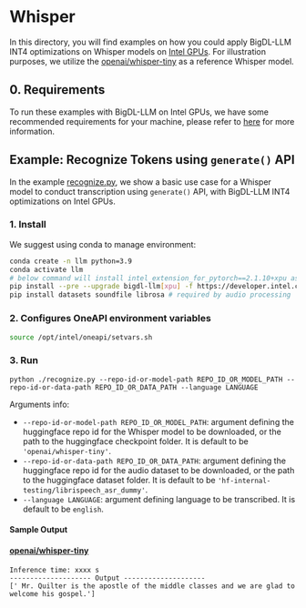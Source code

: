 # Whisper

In this directory, you will find examples on how you could apply BigDL-LLM INT4 optimizations on Whisper models on [Intel GPUs](../README.md). For illustration purposes, we utilize the [openai/whisper-tiny](https://huggingface.co/openai/whisper-tiny) as a reference Whisper model.

## 0. Requirements
To run these examples with BigDL-LLM on Intel GPUs, we have some recommended requirements for your machine, please refer to [here](../../../README.md#requirements) for more information.

## Example: Recognize Tokens using `generate()` API
In the example [recognize.py](./recognize.py), we show a basic use case for a Whisper model to conduct transcription using `generate()` API, with BigDL-LLM INT4 optimizations on Intel GPUs.
### 1. Install
We suggest using conda to manage environment:
```bash
conda create -n llm python=3.9
conda activate llm
# below command will install intel_extension_for_pytorch==2.1.10+xpu as default
pip install --pre --upgrade bigdl-llm[xpu] -f https://developer.intel.com/ipex-whl-stable-xpu
pip install datasets soundfile librosa # required by audio processing
```

### 2. Configures OneAPI environment variables
```bash
source /opt/intel/oneapi/setvars.sh
```

### 3. Run
```
python ./recognize.py --repo-id-or-model-path REPO_ID_OR_MODEL_PATH --repo-id-or-data-path REPO_ID_OR_DATA_PATH --language LANGUAGE
```

Arguments info:
- `--repo-id-or-model-path REPO_ID_OR_MODEL_PATH`: argument defining the huggingface repo id for the Whisper model to be downloaded, or the path to the huggingface checkpoint folder. It is default to be `'openai/whisper-tiny'`.
- `--repo-id-or-data-path REPO_ID_OR_DATA_PATH`: argument defining the huggingface repo id for the audio dataset to be downloaded, or the path to the huggingface dataset folder. It is default to be `'hf-internal-testing/librispeech_asr_dummy'`.
- `--language LANGUAGE`: argument defining language to be transcribed. It is default to be `english`.

#### Sample Output
#### [openai/whisper-tiny](https://huggingface.co/openai/whisper-tiny)

```log
Inference time: xxxx s
-------------------- Output --------------------
[' Mr. Quilter is the apostle of the middle classes and we are glad to welcome his gospel.']
```
